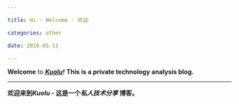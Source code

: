 ```yaml
---

title: Hi - Welcome - 欢迎

categories: other

date: 2016-05-11

---
```


**Welcome** to **_[Kuolu](http://kuo.lu/)!_** **This is a private technology analysis blog.**

---

**欢迎来到*Kuolu*  -  这是一个*私人技术分享* 博客。**